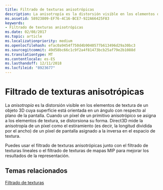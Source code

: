 ```yaml
---
title: Filtrado de texturas anisotrópicas
description: La anisotropía es la distorsión visible en los elementos de textura de un objeto 3D cuya superficie está orientada en un ángulo con respecto al plano de la pantalla. Cuando un píxel de un primitivo anisotrópico se asigna a los elementos de textura, se distorsiona su forma.
ms.assetid: 58923809-EF76-4C16-BCE7-922A66425F83
keywords:
- Filtrado de texturas anisotrópicas
ms.date: 02/08/2017
ms.topic: article
ms.localizationpriority: medium
ms.openlocfilehash: efac0a9454f750d4b9040577b613496d29a30bc3
ms.sourcegitcommit: 49d58bc66c1c9f2a4f81473bcb25af79e2b1088d
ms.translationtype: MT
ms.contentlocale: es-ES
ms.lasthandoff: 12/11/2018
ms.locfileid: "8923677"
---
```

# <a name="anisotropic-texture-filtering"></a>Filtrado de texturas anisotrópicas


La *anisotropía* es la distorsión visible en los elementos de textura de un objeto 3D cuya superficie está orientada en un ángulo con respecto al plano de la pantalla. Cuando un píxel de un primitivo anisotrópico se asigna a los elementos de textura, se distorsiona su forma. Direct3D mide la anisotropía de un píxel como el estiramiento (es decir, la longitud dividida por el ancho) de un píxel de pantalla asignado a la inversa en el espacio de textura.

Puedes usar el filtrado de texturas anisotrópicas junto con el filtrado de texturas lineales o el filtrado de texturas de mapas MIP para mejorar los resultados de la representación.

## <a name="span-idrelated-topicsspanrelated-topics"></a><span id="related-topics"></span>Temas relacionados


[Filtrado de texturas](texture-filtering.md)

 

 




